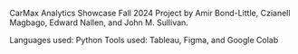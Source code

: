 CarMax Analytics Showcase Fall 2024 Project by Amir Bond-Little, Czianell Magbago, Edward Nallen, and John M. Sullivan.

Languages used: Python
Tools used: Tableau, Figma, and Google Colab
